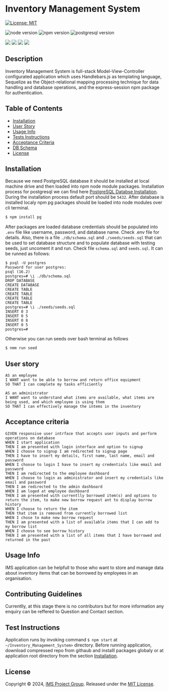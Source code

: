 # Inventory Management System 

[![License: MIT](https://img.shields.io/badge/License-MIT-aqua.svg?style=for-the-badge)](https://opensource.org/licenses/MIT) 

![node version](https://img.shields.io/badge/v22-node-blue?logo=nodedotjs) ![npm version](https://img.shields.io/badge/version-v10.5.1-npm.svg?style=flat&logo=npm&label=npm&labelColor=yellow&color=red) ![postgresql version](https://img.shields.io/npm/v/pg?style=flat&logo=postgresql&logoColor=aqua&logoSize=auto&label=postgresql-npm) 

<p align="left">
    <img src="https://img.shields.io/github/languages/top/LukeHunter1991/Inventory_Management_System?style=flat&color=blue" />
    <img src="https://img.shields.io/github/repo-size/LukeHunter1991/Inventory_Management_System?style=flat&color=blue" />
    <img src="https://img.shields.io/github/issues/LukeHunter1991/Inventory_Management_System?style=flat&color=blue" />
    <img src="https://img.shields.io/github/last-commit/LukeHunter1991/Inventory_Management_System?style=flat&color=blue" >
</p>

## Description

Inventory Management System is full-stack Model-View-Controller configurated application which uses Handlebars.js as templating language, Sequelize as the Object-relational mapping processing technique for data handling and database operations, and the express-session npm package for authentication.

## Table of Contents 

- [Installation](#installation)
- [User Story](#user-story)
- [Usage Info](#usage-info)
- [Tests Instructions](#test-instructions)
- [Acceptance Criteria](#acceptance-criteria)
- [DB Schema](#dbschema)
- [License](#license)

## Installation
Because we need PostgreSQL database it should be installed at local machine drive and then loaded into npm node module packages. Installation process for postgresql we can find here [PostgreSQL Databse Installation](https://www.enterprisedb.com/downloads/postgres-postgresql-downloads). During the installation process default port should be `5432`. After database is installed localy npm pg packages should be loaded into node modules over cli terminal.

```bash
$ npm install pg
```
After packages are loaded database credentials should be populated into `.env` file like username, password, and database name. Check .env file for details. Also, there is a file `./db/schema.sql` and `./seeds/seeds.sql` that can be used to set database structure and to populate database with testing seeds, just uncoment it and run. Check file `schema.sql` and `seeds.sql`. It can be runned as follows:

```console
$ psql -U postgres 
Password for user postgres:
psql (16.2)
postgres=# \i ./db/schema.sql
DROP DATABASE
CREATE DATABASE
CREATE TABLE
CREATE TABLE
CREATE TABLE
CREATE TABLE
postgres=# \i ./seeds/seeds.sql
INSERT 0 3
INSERT 0 5
INSERT 0 8
INSERT 0 5
postgres=#
```
Otherwise you can run seeds over bash terminal as follows
```bash
$ nmm run seed
```

## User story 
```
AS an employee
I WANT want to be able to borrow and return office equipment 
SO THAT I can complete my tasks efficiently

AS an administrator
I WANT want to understand what items are available, what items are being used, and which employee is using them
SO THAT I can effectively manage the intems in the inventory
```

## Acceptance criteria 
```
GIVEN responsive user intrface that accepts user inputs and perform operations on database
WHEN I start application
THEN I am presented with login interface and option to signup
WHEN I choose to signup I am redirected to signup page
THEN I have to insert my details, first name, last name, email and password
WHEN I choose to login I have to insert my credentials like email and password
THEN I am redirected to the employee dashboard
WHEN I choose to login as administrator and insert my credentials like email and password
THEN I am redirected to the admin dashboard
WHEN I am loged at employee dashboard 
THEN I am presented with currentlly borrowed item(s) and options to return the item, to make new borrow request ant to display borrow history
WHEN I choose to return the item
THEN that item is removed from currently borrowed list
WHEN I chose to make new borrow request
THEN I am presented with a list of available items that I can add to my borrow list
WHEN I choose to see borrow history
THEN I am presented with a list of all items that I have borrowed and returned in the past
```

<a id="usage-info"></a>
## Usage Info

IMS application can be helpfull to those who want to store and manage data about inventory items that can be borrowed by employees in an organisation.

<a id="contributing-guidelines"></a>
## Contributing Guidelines

Currentlly, at this stage there is no contributors but for more information any enquiry can be reffered to Question and Contact section.

<a id="test-instructions"></a>
## Test Instructions

Application runs by invoking command `$ npm start` at `~/Inventory_Management_System>` directory. Before running application, download compressed repo from githaub and installl packages globaly or at application root directory from the section [Installation](#installation). 

## License

Copyright © 2024, [IMS Project Group](https://github.com/LukeHunter1991/Inventory_Management_System). Released under the [MIT License](./LICENSE).
